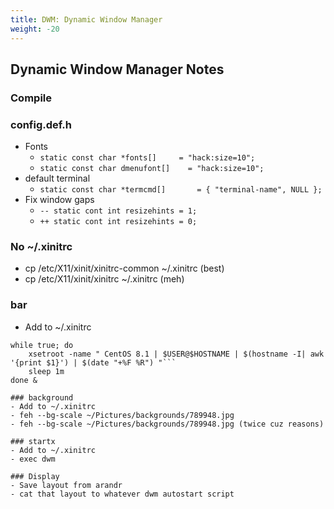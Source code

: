 ```yaml
---
title: DWM: Dynamic Window Manager
weight: -20
---
```


## Dynamic Window Manager Notes

### Compile

### config.def.h
- Fonts
    - ```static const char *fonts[]     = "hack:size=10";```
    - ```static const char dmenufont[]    = "hack:size=10";```
- default terminal
    - ```static const char *termcmd[]       = { "terminal-name", NULL };```
- Fix window gaps
    - ```-- static cont int resizehints = 1;```
    - ```++ static cont int resizehints = 0;```

### No ~/.xinitrc
- cp /etc/X11/xinit/xinitrc-common ~/.xinitrc (best)
- cp /etc/X11/xinit/xinitrc ~/.xinitrc (meh)

### bar
- Add to ~/.xinitrc
```while true
while true; do
    xsetroot -name " CentOS 8.1 | $USER@$HOSTNAME | $(hostname -I| awk '{print $1}') | $(date "+%F %R") "```
    sleep 1m
done &

### background
- Add to ~/.xinitrc
- feh --bg-scale ~/Pictures/backgrounds/789948.jpg
- feh --bg-scale ~/Pictures/backgrounds/789948.jpg (twice cuz reasons)

### startx
- Add to ~/.xinitrc
- exec dwm

### Display
- Save layout from arandr
- cat that layout to whatever dwm autostart script
